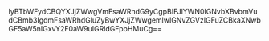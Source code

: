IyBTbWFydCBQYXJjZWwgVmFsaWRhdG9yCgpBIFJlYWN0IGNvbXBvbmVudCBmb3IgdmFsaWRhdGluZyBwYXJjZWwgemlwIGNvZGVzIGFuZCBkaXNwbGF5aW5nIGxvY2F0aW9uIGRldGFpbHMuCg==
